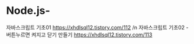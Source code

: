 # Node.js-
자바스크립트 기초01 
https://xhdlsql12.tistory.com/112 /n
자바스크립트 기초02 -버튼누르면 켜지고 닫기 만들기
https://xhdlsql12.tistory.com/113
